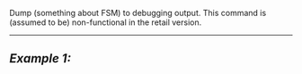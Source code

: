 Dump (something about FSM) to debugging output. This command is (assumed to be) non-functional in the retail version.


---
*Example 1:*
-